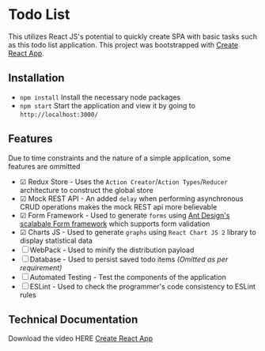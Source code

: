 # Todo List
This utilizes React JS's potential to quickly create SPA with basic tasks such as this todo list application. This project was bootstrapped with [Create React App](https://github.com/facebook/create-react-app).

## Installation
- `npm install` Install the necessary node packages
- `npm start` Start the application and view it by going to `http://localhost:3000/`

## Features
Due to time constraints and the nature of a simple application, some features are ommitted

- ☑ Redux Store - Uses the `Action Creator`/`Action Types`/`Reducer` architecture to construct the global store
- ☑ Mock REST API - An added `delay` when performing asynchronous CRUD operations makes the mock REST api more believable
- ☑ Form Framework - Used to generate `forms` using [Ant Design's scalabale Form framework](https://ant.design/components/form/) which supports form validation
- ☑ Charts JS - Used to generate `graphs` using `React Chart JS 2` library to display statistical data
- ☐ WebPack - Used to minify the distribution payload
- ☐ Database - Used to persist saved todo items *(Omitted as per requirement)*
- ☐ Automated Testing - Test the components of the application
- ☐ ESLint - Used to check the programmer's code consistency to ESLint rules

## Technical Documentation
Download the video HERE [Create React App]()